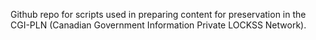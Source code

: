 Github repo for scripts used in preparing content for preservation in the CGI-PLN (Canadian Government Information Private LOCKSS Network).

